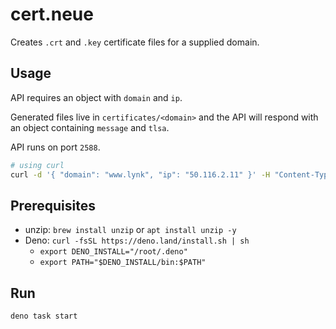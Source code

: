 # cert.neue

Creates `.crt` and `.key` certificate files for a supplied domain.

## Usage

API requires an object with `domain` and `ip`.

Generated files live in `certificates/<domain>` and the API will respond with an object containing `message` and `tlsa`.

API runs on port `2588`.

```sh
# using curl
curl -d '{ "domain": "www.lynk", "ip": "50.116.2.11" }' -H "Content-Type: application/json" -X POST http://localhost:2588/api
```

## Prerequisites

- unzip: `brew install unzip` or `apt install unzip -y`
- Deno: `curl -fsSL https://deno.land/install.sh | sh`
  - `export DENO_INSTALL="/root/.deno"`
  - `export PATH="$DENO_INSTALL/bin:$PATH"`

## Run

```sh
deno task start
```
